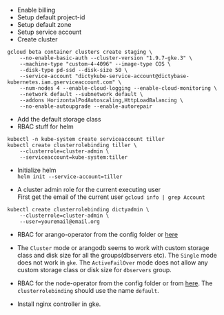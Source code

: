 * Enable billing
* Setup default project-id
* Setup default zone
* Setup service account
* Create cluster
```shell
gcloud beta container clusters create staging \
    --no-enable-basic-auth --cluster-version "1.9.7-gke.3" \
    --machine-type "custom-4-4096" --image-type COS \ 
    --disk-type pd-ssd --disk-size 50 \ 
    --service-account "dictykube-service-account@dictybase-kubernetes.iam.gserviceaccount.com" \ 
    --num-nodes 4 --enable-cloud-logging --enable-cloud-monitoring \ 
    --network default --subnetwork default \
    --addons HorizontalPodAutoscaling,HttpLoadBalancing \ 
    --no-enable-autoupgrade --enable-autorepair
```
* Add the default storage class
* RBAC stuff for helm   
```
kubectl -n kube-system create serviceaccount tiller
kubectl create clusterrolebinding tiller \
    --clusterrole=cluster-admin \
    --serviceaccount=kube-system:tiller
```
* Initialize helm   
```helm init --service-account=tiller```

* A cluster admin role for the current executing user   
First get the email of the current user
`gcloud info | grep Account`

```
kubectl create clusterrolebinding dictyadmin \
    --clusterrole=cluster-admin \
    --user=youremail@email.org
```

* RBAC for arango-operator from the config folder or
  [here](https://raw.githubusercontent.com/arangodb/kube-arangodb/0.1.0/manifests/arango-deployment.yaml)

* The `Cluster` mode or arangodb seems to work with custom storage class and
  disk size for all the groups(dbservers etc). The `Single` mode does not work
  in `gke`. The `ActiveFailOver` mode does not allow any custom storage class
  or disk size for `dbservers` group.

* RBAC for the node-operator from the config folder or from
  [here](https://github.com/nats-io/nats-operator/blob/master/example/deployment-rbac.yaml).
  The `clusterrolebinding` should use the name `default`.
* Install nginx controller in gke.

